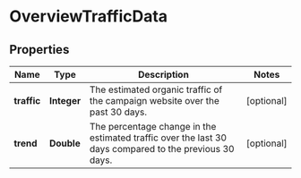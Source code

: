 # OverviewTrafficData

## Properties
Name | Type | Description | Notes
------------ | ------------- | ------------- | -------------
**traffic** | **Integer** | The estimated organic traffic of the campaign website over the past 30 days. |  [optional]
**trend** | **Double** | The percentage change in the estimated traffic over the last 30 days compared to the previous 30 days. |  [optional]
